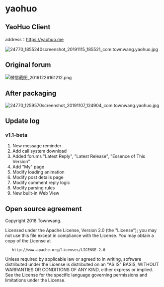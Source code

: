 # yaohuo
## YaoHuo Client

address：https://yaohuo.me

![24770_1855240screenshot_20191115_185521_com.townwang.yaohuo.jpg](https://i.loli.net/2019/12/26/miY3W5H4L7dqUBM.jpg)

## Original forum
![微信截图_20191226161212.png](https://i.loli.net/2019/12/26/ZP4fAdpUzxnBq71.png)
## After packaging
![24770_1259570screenshot_20191107_124904_com.townwang.yaohuo.jpg](https://i.loli.net/2019/12/26/qRtZpvke9jbTEzF.jpg)

## Update log

### v1.1-beta
1. New message reminder
2. Add call system download
3. Added forums "Latest Reply", "Latest Release", "Essence of This Version"
4. Add "My" page
5. Modify loading animation
6. Modify post details page
7. Modify comment reply logic
8. Modify parsing rules
9. New built-in Web View

## Open source agreement

   Copyright 2018 Townwang.

   Licensed under the Apache License, Version 2.0 (the "License");
   you may not use this file except in compliance with the License.
   You may obtain a copy of the License at

       http://www.apache.org/licenses/LICENSE-2.0

   Unless required by applicable law or agreed to in writing, software
   distributed under the License is distributed on an "AS IS" BASIS,
   WITHOUT WARRANTIES OR CONDITIONS OF ANY KIND, either express or implied.
   See the License for the specific language governing permissions and
   limitations under the License.